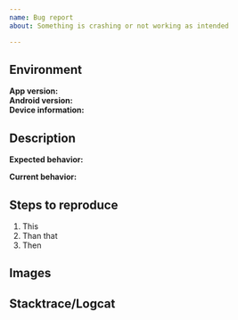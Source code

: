 ```yaml
---
name: Bug report
about: Something is crashing or not working as intended

---
```


## Environment

**App version:**  <!-- Add branch if necessary -->  
**Android version:**  <!-- If customize ROM, write which -->  
**Device information:**  <!-- Manufacturer and model -->  

## Description

**Expected behavior:** 

**Current behavior:** 

## Steps to reproduce

1. This
2. Than that
3. Then

## Images <!-- if available, else delete -->  

## Stacktrace/Logcat <!-- if available, else delete -->  
